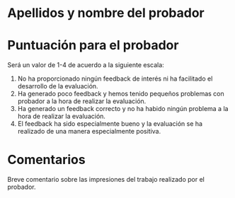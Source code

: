 # Apellidos y nombre del probador

# Puntuación para el probador

Será un valor de 1-4 de acuerdo a la siguiente escala:

1. No ha proporcionado ningún feedback de interés ni ha facilitado el desarrollo de la evaluación.
2. Ha generado poco feedback y hemos tenido pequeños problemas con probador a la hora de realizar la evaluación.
3. Ha generado un feedback correcto y no ha habido ningún problema a la hora de realizar la evaluación. 
4. El feedback ha sido especialmente bueno y la evaluación se ha realizado de una manera especialmente positiva.

# Comentarios

Breve comentario sobre las impresiones del trabajo realizado por el probador.